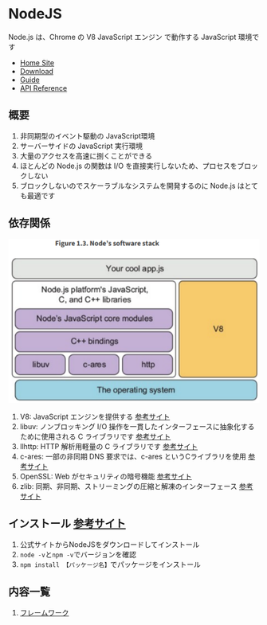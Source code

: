 # NodeJS
Node.js は、Chrome の V8 JavaScript エンジン で動作する JavaScript 環境です
* [Home Site](https://nodejs.org/ja/about/)
* [Download](https://nodejs.org/ja/download/)
* [Guide](https://nodejs.org/ja/docs/guides/)
* [API Reference](https://nodejs.org/ja/docs/)

## 概要
1. 非同期型のイベント駆動の JavaScript環境
1. サーバーサイドの JavaScript 実行環境
1. 大量のアクセスを高速に捌くことができる
1. ほとんどの Node.js の関数は I/O を直接実行しないため、プロセスをブロックしない
1. ブロックしないのでスケーラブルなシステムを開発するのに Node.js はとても最適です

## 依存関係

   ![alt text](https://github.com/kohougen/Language/blob/main/1_NodeJS/Pictures/Software_Stack.PNG)

1. V8: JavaScript エンジンを提供する [参考サイト](https://v8.dev/docs)
1. libuv: ノンブロッキング I/O 操作を一貫したインターフェースに抽象化するために使用される C ライブラリです [参考サイト](http://docs.libuv.org/en/v1.x/)
1. llhttp: HTTP 解析用軽量の C ライブラリです [参考サイト](https://github.com/nodejs/llhttp)
1. c-ares: 一部の非同期 DNS 要求では、c-ares というCライブラリを使用 [参考サイト](https://c-ares.haxx.se/docs.html)
1. OpenSSL:  Web がセキュリティの暗号機能 [参考サイト](https://www.openssl.org/)
1. zlib: 同期、非同期、ストリーミングの圧縮と解凍のインターフェース [参考サイト](https://www.zlib.net/manual.html)

## インストール [参考サイト](https://www.sejuku.net/blog/82322)
1. 公式サイトからNodeJSをダウンロードしてインストール
1. `node -v`と`npm -v`でバージョンを確認
1. `npm install 【パッケージ名】`でパッケージをインストール

## 内容一覧
1. [フレームワーク](https://github.com/kohougen/Language/tree/main/1_NodeJS/1_Framework)
